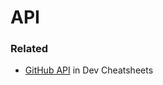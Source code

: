 # API

### Related

- [GitHub API](https://michaelcurrin.github.io/dev-cheatsheets/cheatsheets/version-control/github/api/) in Dev Cheatsheets
